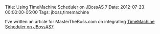 Title: Using TimeMachine Scheduler on JBossAS 7
Date: 2012-07-23 00:00:00-05:00
Tags: jboss,timemachine



I’ve written an article for MasterTheBoss.com on integrating
[TimeMachine Scheduler on
JBossAS7](http://mastertheboss.com/jboss-quartz/using-timemachine-scheduler-on-jbossas-7)

